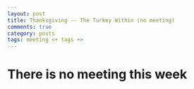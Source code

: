 ```yaml
---
layout: post
title: Thanksgiving -- The Turkey Within (no meeting)
comments: true
category: posts
tags: meeting <+ tags +>
---
```


# There is no meeting this week
